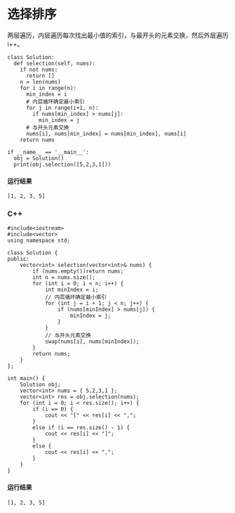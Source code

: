 # 选择排序
两层遍历，内层遍历每次找出最小值的索引，与最开头的元素交换，然后外层遍历i++。

    class Solution:
      def selection(self, nums):
        if not nums:
          return []
        n = len(nums)
        for i in range(n):
          min_index = i
          # 内层循环确定最小索引
          for j in range(i+1, n):
            if nums[min_index] > nums[j]:
              min_index = j
          # 与开头元素交换
          nums[i], nums[min_index] = nums[min_index], nums[i]
        return nums

    if __name__ == '__main__':
      obj = Solution()
      print(obj.selection([5,2,3,1]))
      
#### 运行结果
    [1, 2, 3, 5]

### C++

    #include<iostream>
    #include<vector>
    using namespace std;

    class Solution {
    public:
        vector<int> selection(vector<int>& nums) {
            if (nums.empty())return nums;
            int n = nums.size();
            for (int i = 0; i < n; i++) {
                int minIndex = i;
                // 内层循环确定最小索引
                for (int j = i + 1; j < n; j++) {
                    if (nums[minIndex] > nums[j]) {
                        minIndex = j;
                    }
                }
                // 与开头元素交换
                swap(nums[i], nums[minIndex]);
            }
            return nums;
        }
    };

    int main() {
        Solution obj;
        vector<int> nums = { 5,2,3,1 };
        vector<int> res = obj.selection(nums);
        for (int i = 0; i < res.size(); i++) {
            if (i == 0) {
                cout << "[" << res[i] << ",";
            }
            else if (i == res.size() - 1) {
                cout << res[i] << "]";
            }
            else {
                cout << res[i] << ",";
            }
        }
    }
#### 运行结果
    [1, 2, 3, 5]
